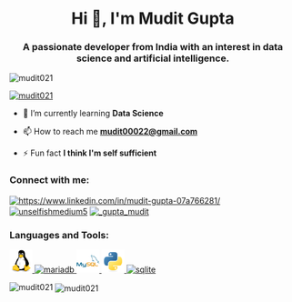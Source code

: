 <h1 align="center">Hi 👋, I'm Mudit Gupta</h1>
<h3 align="center">A passionate developer from India with an interest in data science and artificial intelligence.</h3>

<p align="left"> <img src="https://komarev.com/ghpvc/?username=mudit021&label=Profile%20views&color=f94f06&style=plastic" alt="mudit021" /> </p>

<p align="left"> <a href="https://github.com/ryo-ma/github-profile-trophy"><img src="https://github-profile-trophy.vercel.app/?username=mudit021" alt="mudit021" /></a> </p>

- 🌱 I’m currently learning **Data Science**

- 📫 How to reach me **mudit00022@gmail.com**

- ⚡ Fun fact **I think I'm self sufficient**

<h3 align="left">Connect with me:</h3>
<p align="left">
<a href="https://linkedin.com/in/https://www.linkedin.com/in/mudit-gupta-07a766281/" target="blank"><img align="center" src="https://raw.githubusercontent.com/rahuldkjain/github-profile-readme-generator/master/src/images/icons/Social/linked-in-alt.svg" alt="https://www.linkedin.com/in/mudit-gupta-07a766281/" height="30" width="40" /></a>
<a href="https://kaggle.com/unselfishmedium5" target="blank"><img align="center" src="https://raw.githubusercontent.com/rahuldkjain/github-profile-readme-generator/master/src/images/icons/Social/kaggle.svg" alt="unselfishmedium5" height="30" width="40" /></a>
<a href="https://instagram.com/_gupta_mudit" target="blank"><img align="center" src="https://raw.githubusercontent.com/rahuldkjain/github-profile-readme-generator/master/src/images/icons/Social/instagram.svg" alt="_gupta_mudit" height="30" width="40" /></a>
</p>

<h3 align="left">Languages and Tools:</h3>
<p align="left"> <a href="https://www.linux.org/" target="_blank" rel="noreferrer"> <img src="https://raw.githubusercontent.com/devicons/devicon/master/icons/linux/linux-original.svg" alt="linux" width="40" height="40"/> </a> <a href="https://mariadb.org/" target="_blank" rel="noreferrer"> <img src="https://www.vectorlogo.zone/logos/mariadb/mariadb-icon.svg" alt="mariadb" width="40" height="40"/> </a> <a href="https://www.mysql.com/" target="_blank" rel="noreferrer"> <img src="https://raw.githubusercontent.com/devicons/devicon/master/icons/mysql/mysql-original-wordmark.svg" alt="mysql" width="40" height="40"/> </a> <a href="https://www.python.org" target="_blank" rel="noreferrer"> <img src="https://raw.githubusercontent.com/devicons/devicon/master/icons/python/python-original.svg" alt="python" width="40" height="40"/> </a> <a href="https://www.sqlite.org/" target="_blank" rel="noreferrer"> <img src="https://www.vectorlogo.zone/logos/sqlite/sqlite-icon.svg" alt="sqlite" width="40" height="40"/> </a> </p>

<p><img align="left" src="https://github-readme-stats.vercel.app/api/top-langs?username=mudit021&show_icons=true&locale=en&layout=compact" alt="mudit021" /></p>

<p>&nbsp;<img align="center" src="https://github-readme-stats.vercel.app/api?username=mudit021&show_icons=true&locale=en" alt="mudit021" /></p>
